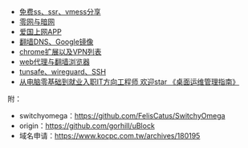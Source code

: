 * [免费ss、ssr、vmess分享](/免费ss、ssr、vmess分享/)
* [零网与暗网](零网与暗网/)
* [爱国上网APP](爱国上网APP/)
* [翻墙DNS、Google镜像](翻墙DNS、Google镜像/)
* [chrome扩展以及VPN列表](chrome扩展以及VPN列表/)
* [web代理与翻墙浏览器](web代理与翻墙浏览器/)
* [tunsafe、wireguard、SSH](tunsafe、wireguard、SSH/)
* [从电脑零基础到就业入职IT方向工程师 欢迎star 《桌面运维管理指南》](https://github.com/hoochanlon/helpdesk-manual)

附：

* switchyomega：https://github.com/FelisCatus/SwitchyOmega
* origin：https://github.com/gorhill/uBlock
* 域名申请：https://www.kocpc.com.tw/archives/180195
